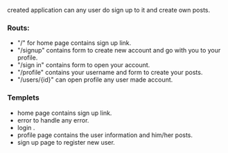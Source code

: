 created application can any user do sign up to it and create own posts.

### Routs:

- "/" for home page contains sign up link.
- "/signup" contains form to create new account and go with you to your profile.
- "/sign in" contains form to open your account.
- "/profile" contains your username and form to create your posts.
- "/users/{id}" can open profile any user made account.

### Templets

- home page contains sign up link.
- error to handle any error.
- login .
- profile page contains the user information and him/her posts.
- sign up page to register new user.

